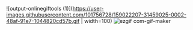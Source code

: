 ![output-onlinegiftools (1)](https://user-images.githubusercontent.com/101756728/159022207-31459025-0002-48af-91e7-1044820cd57b.gif | width=100)
![ezgif com-gif-maker](https://user-images.githubusercontent.com/101756728/159074810-85382dfe-3378-45da-9029-60a727034712.gif)

